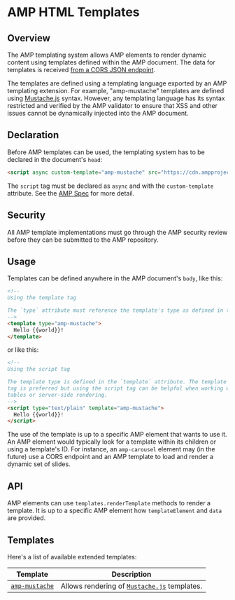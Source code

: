 <!---
Copyright 2015 The AMP HTML Authors. All Rights Reserved.

Licensed under the Apache License, Version 2.0 (the "License");
you may not use this file except in compliance with the License.
You may obtain a copy of the License at

      http://www.apache.org/licenses/LICENSE-2.0

Unless required by applicable law or agreed to in writing, software
distributed under the License is distributed on an "AS-IS" BASIS,
WITHOUT WARRANTIES OR CONDITIONS OF ANY KIND, either express or implied.
See the License for the specific language governing permissions and
limitations under the License.
-->

# AMP HTML Templates

## Overview

The AMP templating system allows AMP elements to render dynamic content using
templates defined within the AMP document. The data for templates is received
[from a CORS JSON endpoint](http://stackoverflow.com/questions/40315196/which-amp-extensions-can-fetch-a-response-from-an-endpoint).

The templates are defined using a templating language exported by an AMP templating
extension. For example, "amp-mustache" templates are defined using
[Mustache.js](https://github.com/janl/mustache.js/) syntax. However, any
templating language has its syntax restricted and verified by the AMP validator to
ensure that XSS and other issues cannot be dynamically injected into the AMP
document.

## Declaration

Before AMP templates can be used, the templating system has to be declared in the document's `head`:

```html
<script async custom-template="amp-mustache" src="https://cdn.ampproject.org/v0/amp-mustache-0.2.js"></script>
```

The `script` tag must be declared as `async` and with the `custom-template` attribute.
See the [AMP Spec](amp-html-format.md) for more detail.

## Security

All AMP template implementations must go through the AMP security review before they can be
submitted to the AMP repository.

## Usage

Templates can be defined anywhere in the AMP document's `body`, like this:

```html
<!--
Using the template tag

The `type` attribute must reference the template's type as defined in the `custom-template` attribute when the templating system was imported in the document's `head`.
-->
<template type="amp-mustache">
  Hello {{world}}!
</template>
```
or like this:

```html
<!--
Using the script tag

The template type is defined in the `template` attribute. The template
tag is preferred but using the script tag can be helpful when working with
tables or server-side rendering.
-->
<script type="text/plain" template="amp-mustache">
  Hello {{world}}!
</script>
```



The use of the template is up to a specific AMP element that wants to use it. An AMP element would typically
look for a template within its children or using a template's ID. For instance, an `amp-carousel` element
may (in the future) use a CORS endpoint and an AMP template to load and render a dynamic set of slides.

## API

AMP elements can use `templates.renderTemplate` methods to render a template. It is up to
a specific AMP element how `templateElement` and `data` are provided.

## Templates

Here's a list of available extended templates:

| Template  | Description |
| --------- | ----------- |
| [`amp-mustache`](../extensions/amp-mustache/amp-mustache.md) | Allows rendering of [`Mustache.js`](https://github.com/janl/mustache.js/) templates. |
